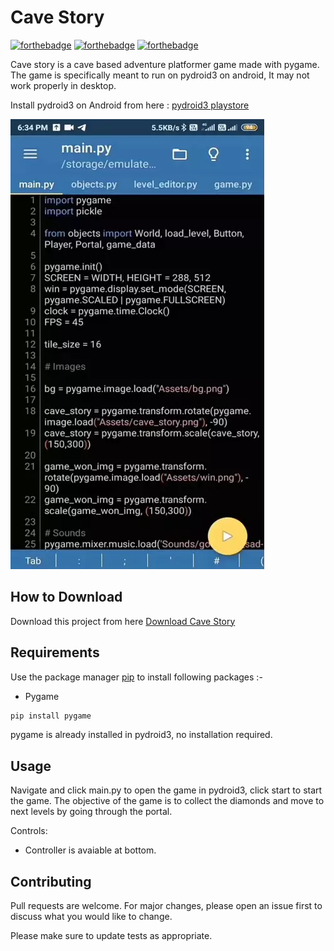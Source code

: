 # Cave Story

[![forthebadge](https://forthebadge.com/images/badges/built-with-love.svg)](https://forthebadge.com)
[![forthebadge](https://forthebadge.com/images/badges/built-with-swag.svg)](https://forthebadge.com)
[![forthebadge](https://forthebadge.com/images/badges/made-with-python.svg)](https://forthebadge.com)

Cave story is a cave based adventure platformer game made with pygame. The game is specifically meant to run on pydroid3 on android, It may not work properly in desktop.

Install pydroid3 on Android from here : [pydroid3 playstore](https://play.google.com/store/apps/details?id=ru.iiec.pydroid3&hl=en_IN&gl=US)

![Alt text](app.webp?raw=true "Cave Story")

## How to Download

Download this project from here [Download Cave Story](https://downgit.github.io/#/home?url=https://github.com/pyGuru123/Python-Games/tree/master/Cave%20Story)

## Requirements

Use the package manager [pip](https://pip.pypa.io/en/stable/) to install following packages :-
* Pygame

```bash
pip install pygame
```

pygame is already installed in pydroid3, no installation required.

## Usage

Navigate and click main.py to open the game in pydroid3, click start to start the game. The objective of the game is to collect the diamonds and move to next levels by going through the portal.

Controls:
* Controller is avaiable at bottom.

## Contributing

Pull requests are welcome. For major changes, please open an issue first to discuss what you would like to change.

Please make sure to update tests as appropriate.